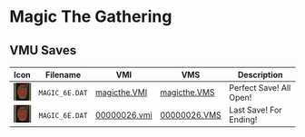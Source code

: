 # Magic The Gathering

## VMU Saves

| Icon | Filename | VMI | VMS | Description |
|------|----------|-----|-----|-------------|
| ![Magic The Gathering](../icons/MAGIC_6E.DAT.GIF) | `MAGIC_6E.DAT` | [magicthe.VMI](magicthe.VMI) | [magicthe.VMS](magicthe.VMS) | Perfect Save! All Open! |
| ![Magic The Gathering](../icons/MAGIC_6E.DAT.GIF) | `MAGIC_6E.DAT` | [00000026.vmi](00000026.vmi) | [00000026.VMS](00000026.VMS) | Last Save! For Ending! |
